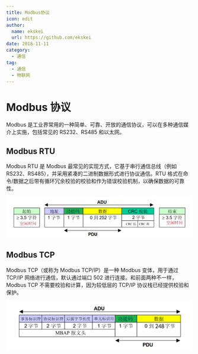 ```yaml
---
title: Modbus协议
icon: edit
author:
  name: ekskei
  url: https://github.com/ekskei
date: 2018-11-11
category:
  - 通信
tag:
  - 通信
  - 物联网
---
```


# Modbus 协议

Modbus 是工业界常用的一种简单、可靠、开放的通信协议，可以在多种通信媒介上实施，包括常见的 RS232、RS485 和以太网。

## Modbus RTU

Modbus RTU 是 Modbus 最常见的实现方式，它基于串行通信总线（例如 RS232、RS485），并采用紧凑的二进制数据形式进行协议通信。RTU 格式在命令/数据之后带有循环冗余校验的校验和作为错误校验机制，以确保数据的可靠性。

![ModbusRTU](./modbus-frame-rtu.png)

## Modbus TCP

Modbus TCP（或称为 Modbus TCP/IP）是一种 Modbus 变体，用于通过 TCP/IP 网络进行通信，默认通过端口 502 进行连接。和前面两种不一样，Modbus TCP 不需要校验和计算，因为较低层的 TCP/IP 协议栈已经提供校验和保护。

![ModbusTCP](./modbus-frame-tcp.png)
